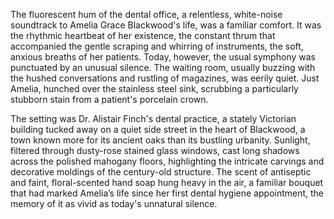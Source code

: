 The fluorescent hum of the dental office, a relentless, white-noise soundtrack to Amelia Grace Blackwood's life, was a familiar comfort.  It was the rhythmic heartbeat of her existence, the constant thrum that accompanied the gentle scraping and whirring of instruments, the soft, anxious breaths of her patients.  Today, however, the usual symphony was punctuated by an unusual silence.  The waiting room, usually buzzing with the hushed conversations and rustling of magazines, was eerily quiet.  Just Amelia, hunched over the stainless steel sink, scrubbing a particularly stubborn stain from a patient's porcelain crown.

The setting was Dr. Alistair Finch's dental practice, a stately Victorian building tucked away on a quiet side street in the heart of Blackwood, a town known more for its ancient oaks than its bustling urbanity.  Sunlight, filtered through dusty-rose stained glass windows, cast long shadows across the polished mahogany floors, highlighting the intricate carvings and decorative moldings of the century-old structure.  The scent of antiseptic and faint, floral-scented hand soap hung heavy in the air, a familiar bouquet that had marked Amelia’s life since her first dental hygiene appointment, the memory of it as vivid as today's unnatural silence.
